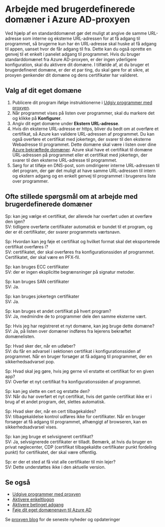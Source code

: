 <properties
    pageTitle="Arbejde med brugerdefinerede domæner i Azure AD-proxyen | Microsoft Azure"
    description="Sådan fungerer omslag med brugerdefinerede domæner i Azure AD-proxyen."
    services="active-directory"
    documentationCenter=""
    authors="kgremban"
    manager="femila"
    editor=""/>

<tags
    ms.service="active-directory"
    ms.workload="identity"
    ms.tgt_pltfrm="na"
    ms.devlang="na"
    ms.topic="article"
    ms.date="06/22/2016"
    ms.author="kgremban"/>

# <a name="working-with-custom-domains-in-azure-ad-application-proxy"></a>Arbejde med brugerdefinerede domæner i Azure AD-proxyen

Ved hjælp af en standarddomænet gør det muligt at angive de samme URL-adresse som interne og eksterne URL-adressen for at få adgang til programmet, så brugerne kun har én URL-adresse skal huske at få adgang til appen, uanset hvor de får adgang til fra. Dette kan du også oprette en genvej til et enkelt i panelet adgang til programmet. Hvis du bruger standarddomænet fra Azure AD-proxyen, er der ingen yderligere konfiguration, skal du aktivere dit domæne. I tilfælde af, at du bruger et brugerdefineret domæne, er der et par ting, du skal gøre for at sikre, at proxyen genkender dit domæne og dens certifikater har valideret.

## <a name="selecting-your-custom-domain"></a>Valg af dit eget domæne

1. Publicere dit program ifølge instruktionerne i [Udgiv programmer med proxyen](active-directory-application-proxy-publish.md).
2. Når programmet vises på listen over programmer, skal du markere det og klikke på **Konfigurer**.
3. Angiv dit eget domæne under **Ekstern URL-adresse**.
4. Hvis din eksterne URL-adresse er https, bliver du bedt om at overføre et certifikat, så Azure kan validere URL-adressen af programmet. Du kan også overføre et certifikat med jokertegn, der svarer til den eksterne Webadresse til programmet. Dette domæne skal være i listen over dine [Azure bekræftede domæner](https://msdn.microsoft.com/library/azure/jj151788.aspx). Azure skal have et certifikat til domæne URL-adressen på programmet eller et certifikat med jokertegn, der svarer til den eksterne URL-adresse til programmet.
5. Sørg for at tilføje en DNS-post, som omdirigerer interne URL-adressen til det program, der gør det muligt at have samme URL-adressen til intern og ekstern adgang og en enkelt genvej til programmet i brugerens liste over programmer.

## <a name="frequently-asked-questions-about-working-with-custom-domains"></a>Ofte stillede spørgsmål om at arbejde med brugerdefinerede domæner

Sp: kan jeg vælge et certifikat, der allerede har overført uden at overføre den igen?  
SV: tidligere overførte certifikater automatisk er bundet til et program, og der er ét certifikater, der svarer programmets værtsnavn.  

Sp: Hvordan kan jeg føje et certifikat og hvilket format skal det eksporterede certifikat overføres i?  
SV: certifikatet, der skal overføres fra konfigurationssiden af programmet. Certifikatet, der skal være en PFX-fil.  

Sp: kan bruges ECC certifikater  
SV: der er ingen eksplicitte begrænsninger på signatur metoder.  

Sp: kan bruges SAN certifikater  
SV: Ja.  

Sp: kan bruges jokertegn certifikater  
SV: Ja.  

Sp: kan bruges et andet certifikat på hvert program?  
SV: Ja, medmindre de to programmer dele den samme eksterne vært.  

Sp: Hvis jeg har registreret et nyt domæne, kan jeg bruge dette domæne?  
SV: Ja, på listen over domæner indføres fra lejerens bekræftet domænelisten.  

Sp: Hvad sker der, når en udløber?  
SV: du får en advarsel i sektionen certifikat i konfigurationssiden af programmet. Når en bruger forsøger at få adgang til programmet, der en sikkerhedsadvarsel pop.  

Sp: Hvad skal jeg gøre, hvis jeg gerne vil erstatte et certifikat for en given app?  
SV: Overfør et nyt certifikat fra konfigurationssiden af programmet.  

Sp: kan jeg slette en cert og erstatte den?  
SV: Når du har overført et nyt certifikat, hvis det gamle certifikat ikke er i brug af et andet program, det, slettes automatisk.  

Sp: Hvad sker der, når en cert tilbagekaldes?  
SV: tilbagekaldelse kontrol udføres ikke for certifikater. Når en bruger forsøger at få adgang til programmet, afhængigt af browseren, kan en sikkerhedsadvarsel vises.  

Sp: kan jeg bruge et selvsigneret certifikat?  
SV: Ja, selvsignerede certifikater er tilladt. Bemærk, at hvis du bruger en privat nøglecenter, CDP (certifikat tilbagekaldte certifikater punkt fordeling punkt) for certifikatet, der skal være offentlig.  

Sp: er der et sted at få vist alle certifikater til min lejer?  
SV: Dette understøttes ikke i den aktuelle version.  


## <a name="see-also"></a>Se også

- [Udgive programmer med proxyen](active-directory-application-proxy-publish.md)
- [Aktivere enkeltlogon](active-directory-application-proxy-sso-using-kcd.md)
- [Aktivere betinget adgang](active-directory-application-proxy-conditional-access.md)
- [Føje dit eget domænenavn til Azure AD](active-directory-add-domain.md)

Se [proxyen blog](http://blogs.technet.com/b/applicationproxyblog/) for de seneste nyheder og opdateringer
